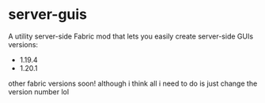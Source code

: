 # server-guis
A utility server-side Fabric mod that lets you easily create server-side GUIs
versions:
 - 1.19.4
 - 1.20.1

other fabric versions soon! although i think all i need to do is just change the version number lol
